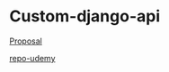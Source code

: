 # Custom-django-api

[Proposal](https://github.com/Sukhrobjon/predict-movie-genre/blob/master/proposal.md)

[repo-udemy](https://github.com/LondonAppDeveloper/byob-profiles-rest-api/tree/master/src/profiles_project)